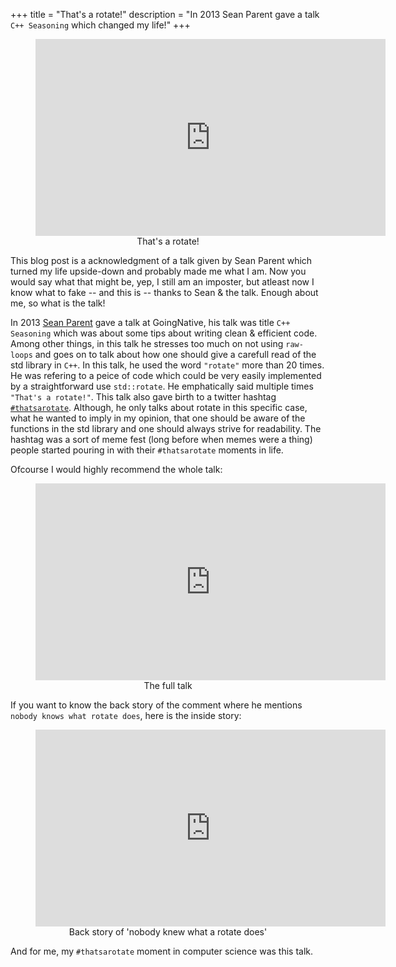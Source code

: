 +++
title = "That's a rotate!"
description = "In 2013 Sean Parent gave a talk `C++ Seasoning` which changed my life!"
+++

<figure class="video_container" align=center>
<iframe width="560" height="315" src="https://www.youtube.com/embed/UZmeDQL4LaE" title="YouTube video player" frameborder="0" allow="accelerometer; autoplay; clipboard-write; encrypted-media; gyroscope; picture-in-picture" allowfullscreen></iframe>
<figcaption>That's a rotate!</figcaption>
</figure>

This blog post is a acknowledgment of a talk given by Sean Parent which turned my life upside-down and probably made me what I am. Now you would say what that might be, yep, I still am an imposter, but atleast now I know what to fake -- and this is -- thanks to Sean & the talk.
Enough about me, so what is the talk!

In 2013 [Sean Parent](https://twitter.com/seanparent) gave a talk at GoingNative, his talk was title `C++ Seasoning` which was about some tips about writing clean & efficient code. Among other things, in this talk he stresses too much on not using `raw-loops` and goes on to talk about how one should give a carefull read of the std library in `C++`. In this talk, he used the word `"rotate"` more than 20 times. He was refering to a peice of code which could be very easily implemented by a straightforward use `std::rotate`. He emphatically said multiple times `"That's a rotate!"`. This talk also gave birth to a twitter hashtag [`#thatsarotate`](https://twitter.com/search?q=%23thatsarotate&src=recent_search_click). Although, he only talks about rotate in this specific case, what he wanted to imply in my opinion, that one should be aware of the functions in the std library and one should always strive for readability. The hashtag was a sort of meme fest (long before when memes were a thing) people started pouring in with their `#thatsarotate` moments in life.

Ofcourse I would highly recommend the whole talk:

<figure class="video_container" align=center>
<iframe width="560" height="315" src="https://www.youtube.com/embed/qH6sSOr-yk8" title="YouTube video player" frameborder="0" allow="accelerometer; autoplay; clipboard-write; encrypted-media; gyroscope; picture-in-picture" allowfullscreen></iframe>
<figcaption>The full talk</figcaption>
</figure>

If you want to know the back story of the comment where he mentions `nobody knows what rotate does`, here is the inside story:


<figure class="video_container" align=center>
<iframe width="560" height="315" src="https://www.youtube.com/embed/IzNtM038JuI" title="YouTube video player" frameborder="0" allow="accelerometer; autoplay; clipboard-write; encrypted-media; gyroscope; picture-in-picture" allowfullscreen></iframe>
<figcaption>Back story of 'nobody knew what a rotate does'</figcaption>
</figure>

And for me, my `#thatsarotate` moment in computer science was this talk.
